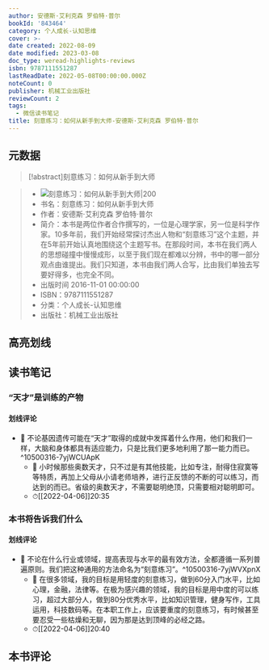 ```yaml
---
author: 安德斯·艾利克森 罗伯特·普尔
bookId: '843464'
category: 个人成长-认知思维
cover: >-
date created: 2022-08-09
date modified: 2023-03-08
doc_type: weread-highlights-reviews
isbn: 9787111551287
lastReadDate: 2022-05-08T00:00:00.000Z
noteCount: 0
publisher: 机械工业出版社
reviewCount: 2
tags:
  - 微信读书笔记
title: 刻意练习：如何从新手到大师-安德斯·艾利克森 罗伯特·普尔
---
```


## 元数据

>[!abstract]刻意练习：如何从新手到大师

> - ![刻意练习：如何从新手到大师|200](https://wfqqreader-1252317822.image.myqcloud.com/cover/464/843464/t7_843464.jpg)
> - 书名：刻意练习：如何从新手到大师
> - 作者：安德斯·艾利克森 罗伯特·普尔
> - 简介：本书是两位作者合作撰写的，一位是心理学家，另一位是科学作家。10多年前，我们开始经常探讨杰出人物和“刻意练习”这个主题，并在5年前开始认真地围绕这个主题写书。在那段时间，本书在我们两人的思想碰撞中慢慢成形，以至于我们现在都难以分辨，书中的哪一部分观点由谁提出。我们只知道，本书由我们两人合写，比由我们单独去写要好得多，也完全不同。
> - 出版时间 2016-11-01 00:00:00
> - ISBN：9787111551287
> - 分类：个人成长-认知思维
> - 出版社：机械工业出版社

## 高亮划线

## 读书笔记

### “天才”是训练的产物

#### 划线评论

- 📌 不论基因遗传可能在“天才”取得的成就中发挥着什么作用，他们和我们一样，大脑和身体都具有适应能力，只是比我们更多地利用了那一能力而已。^10500316-7yjWCUApK
	- 💭 小时候那些奥数天才，只不过是有其他技能，比如专注，耐得住寂寞等等特质，再加上父母从小请老师培养，进行正反馈的不断的可以练习，而达到的而已。省级的奥数天才，不需要聪明绝顶，只需要相对聪明即可。
	- ⏱[[2022-04-06]]20:35

### 本书将告诉我们什么

#### 划线评论

- 📌 不论在什么行业或领域，提高表现与水平的最有效方法，全都遵循一系列普遍原则。我们把这种通用的方法命名为“刻意练习”。^10500316-7yjWVXpnX
	- 💭 在很多领域，我的目标是用轻度的刻意练习，做到60分入门水平，比如心理，金融，法律等。在极为感兴趣的领域，我的目标是用中度的可以练习，超过大部分人，做到80分优秀水平，比如知识管理，健身写作，工具运用，科技数码等。在本职工作上，应该要重度的刻意练习，有时候甚至要忍受一些枯燥和无聊，因为那是达到顶峰的必经之路。
	- ⏱[[2022-04-06]]20:40

## 本书评论
